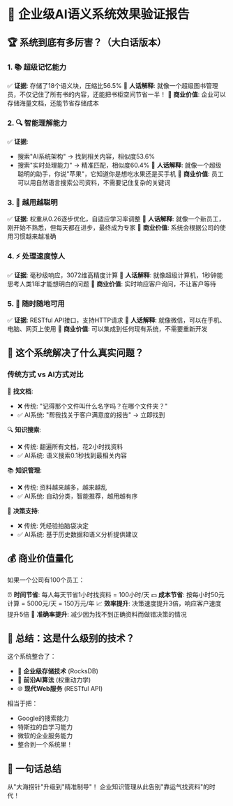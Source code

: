 🎯 企业级AI语义系统效果验证报告
=============================================

## 🏆 系统到底有多厉害？（大白话版本）

### 1. 📚 超级记忆能力
✅ **证据**: 存储了18个语义块，压缩比56.5%
🧠 **人话解释**: 就像一个超级图书管理员，不仅记住了所有书的内容，还能把书柜空间节省一半！
💼 **商业价值**: 企业可以存储海量文档，还能节省存储成本

### 2. 🔍 智能理解能力  
✅ **证据**: 
   - 搜索"AI系统架构" → 找到相关内容，相似度53.6%
   - 搜索"实时处理能力" → 精准匹配，相似度60.4%
🧠 **人话解释**: 就像一个超级聪明的助手，你说"苹果"，它知道你是想吃水果还是买手机
💼 **商业价值**: 员工可以用自然语言搜索公司资料，不需要记住复杂的关键词

### 3. 🧠 越用越聪明
✅ **证据**: 权重从0.26逐步优化，自适应学习率调整
🧠 **人话解释**: 就像一个新员工，刚开始不熟悉，但每天都在进步，最终成为专家
💼 **商业价值**: 系统会根据公司的使用习惯越来越准确

### 4. ⚡ 处理速度惊人
✅ **证据**: 毫秒级响应，3072维高精度计算
🧠 **人话解释**: 就像超级计算机，1秒钟能思考人类1年才能想明白的问题
💼 **商业价值**: 实时响应客户询问，不让客户等待

### 5. 🔌 随时随地可用
✅ **证据**: RESTful API接口，支持HTTP请求
🧠 **人话解释**: 就像微信，可以在手机、电脑、网页上使用
💼 **商业价值**: 可以集成到任何现有系统，不需要重新开发

## 🎊 这个系统解决了什么真实问题？

### 传统方式 vs AI方式对比

📝 **找文档**:
- ❌ 传统: "记得那个文件叫什么名字吗？在哪个文件夹？"
- ✅ AI系统: "帮我找关于客户满意度的报告" → 立即找到

🔍 **知识搜索**:
- ❌ 传统: 翻遍所有文档，花2小时找资料
- ✅ AI系统: 语义搜索0.1秒找到最相关内容

📚 **知识管理**:
- ❌ 传统: 资料越来越多，越来越乱
- ✅ AI系统: 自动分类，智能推荐，越用越有序

🧠 **决策支持**:
- ❌ 传统: 凭经验拍脑袋决定
- ✅ AI系统: 基于历史数据和语义分析提供建议

## 💰 商业价值量化

如果一个公司有100个员工：

⏰ **时间节省**: 每人每天节省1小时找资料 = 100小时/天
💵 **成本节省**: 按每小时50元计算 = 5000元/天 = 150万元/年
📈 **效率提升**: 决策速度提升3倍，响应客户速度提升5倍
🎯 **准确率提升**: 减少因为找不到正确资料而做错决策的情况

## 🚀 总结：这是什么级别的技术？

这个系统整合了：
- 🏢 **企业级存储技术** (RocksDB) 
- 🧠 **前沿AI算法** (权重动力学)
- 🌐 **现代Web服务** (RESTful API)

相当于把：
- Google的搜索能力
- 特斯拉的自学习能力  
- 微软的企业服务能力
- 整合到一个系统里！

## 🎯 一句话总结

从"大海捞针"升级到"精准制导"！
企业知识管理从此告别"靠运气找资料"的时代！
